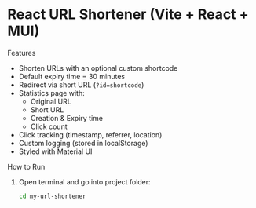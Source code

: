 # React URL Shortener (Vite + React + MUI)

 Features
- Shorten URLs with an optional custom shortcode
- Default expiry time = 30 minutes
- Redirect via short URL (`?id=shortcode`)
- Statistics page with:
  - Original URL
  - Short URL
  - Creation & Expiry time
  - Click count
- Click tracking (timestamp, referrer, location)
- Custom logging (stored in localStorage)
- Styled with Material UI

 How to Run
1. Open terminal and go into project folder:
   ```bash
   cd my-url-shortener

